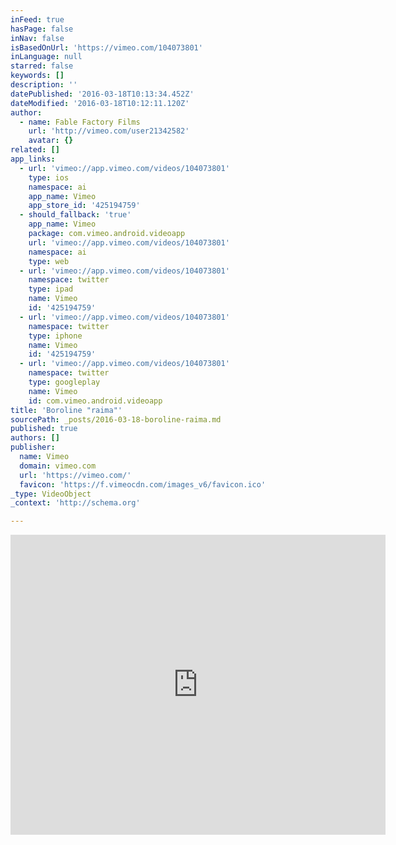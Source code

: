```yaml
---
inFeed: true
hasPage: false
inNav: false
isBasedOnUrl: 'https://vimeo.com/104073801'
inLanguage: null
starred: false
keywords: []
description: ''
datePublished: '2016-03-18T10:13:34.452Z'
dateModified: '2016-03-18T10:12:11.120Z'
author:
  - name: Fable Factory Films
    url: 'http://vimeo.com/user21342582'
    avatar: {}
related: []
app_links:
  - url: 'vimeo://app.vimeo.com/videos/104073801'
    type: ios
    namespace: ai
    app_name: Vimeo
    app_store_id: '425194759'
  - should_fallback: 'true'
    app_name: Vimeo
    package: com.vimeo.android.videoapp
    url: 'vimeo://app.vimeo.com/videos/104073801'
    namespace: ai
    type: web
  - url: 'vimeo://app.vimeo.com/videos/104073801'
    namespace: twitter
    type: ipad
    name: Vimeo
    id: '425194759'
  - url: 'vimeo://app.vimeo.com/videos/104073801'
    namespace: twitter
    type: iphone
    name: Vimeo
    id: '425194759'
  - url: 'vimeo://app.vimeo.com/videos/104073801'
    namespace: twitter
    type: googleplay
    name: Vimeo
    id: com.vimeo.android.videoapp
title: 'Boroline "raima"'
sourcePath: _posts/2016-03-18-boroline-raima.md
published: true
authors: []
publisher:
  name: Vimeo
  domain: vimeo.com
  url: 'https://vimeo.com/'
  favicon: 'https://f.vimeocdn.com/images_v6/favicon.ico'
_type: VideoObject
_context: 'http://schema.org'

---
```

<iframe src="https://cdn.embedly.com/widgets/media.html?src=https%3A%2F%2Fplayer.vimeo.com%2Fvideo%2F104073801&amp;url=https%3A%2F%2Fvimeo.com%2F104073801&amp;image=http%3A%2F%2Fi.vimeocdn.com%2Fvideo%2F486519336_295x166.jpg&amp;key=b7d04c9b404c499eba89ee7072e1c4f7&amp;type=text%2Fhtml&amp;schema=vimeo" width="600" height="480" scrolling="no" frameborder="0" allowfullscreen="allowfullscreen" style=""></iframe>